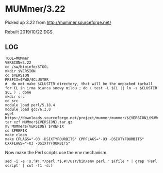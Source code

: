 MUMmer/3.22
===========

Picked up 3.22 from <http://mummer.sourceforge.net/>

Rebuilt 2019/10/22 DGS.

LOG
---

    TOOL=MUMmer
    VERSION=3.22
    cd /sw/bioinfo/$TOOL
    mkdir $VERSION
    cd $VERSION
    PREFIX=$PWD/$CLUSTER
    #  do not make $CLUSTER directory, that will be the unpacked tarball
    for CL in irma bianca snowy milou ; do ( test -L $CL || ln -s $CLUSTER $CL ) ; done
    mkdir src
    cd src
    module load perl/5.18.4
    module load gcc/6.3.0
    wget https://downloads.sourceforge.net/project/mummer/mummer/${VERSION}/MUMmer${VERSION}.tar.gz
    tar xzf MUMmer${VERSION}.tar.gz
    mv MUMmer${VERSION} $PREFIX
    cd $PREFIX
    make clean
    make CFLAGS="-O3 -DSIXTYFOURBITS" CPPFLAGS="-O3 -DSIXTYFOURBITS" CXXFLAGS="-O3 -DSIXTYFOURBITS"

Now make the Perl scripts use the env mechanism.

    sed -i -e 's,^#!.*/perl.*$,#!/usr/bin/env perl,' $(file * | grep 'Perl script' | cut -f1 -d:)

